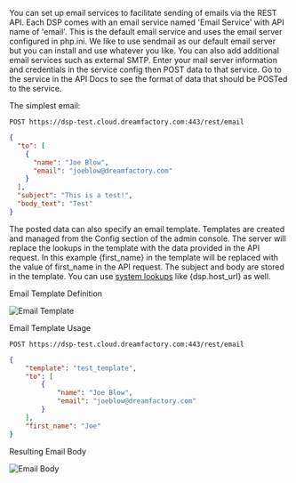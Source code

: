 You can set up email services to facilitate sending of emails via the REST API.  Each DSP comes with an email service named 'Email Service' with API name of 'email'. This is the default email service and uses the email server configured in php.ini. We like to use sendmail as our default email server but you can install and use whatever you like. You can also add additional email services such as external SMTP.  Enter your mail server information and credentials in the service config then POST data to that service. Go to the service in the API Docs to see the format of data that should be POSTed to the service.

The simplest email:

`POST https://dsp-test.cloud.dreamfactory.com:443/rest/email`

```json
{
  "to": [
    {
      "name": "Joe Blow",
      "email": "joeblow@dreamfactory.com"
    }
  ],
  "subject": "This is a test!",
  "body_text": "Test"
}
```

The posted data can also specify an email template. Templates are created and managed from the Config section of the admin console. The server will replace the lookups in the template with the data provided in the API request. In this example {first_name} in the template will be replaced with the value of first_name in the API request. The subject and body are stored in the template. You can use [system lookups](Lookups-and-System-Variables) like {dsp.host_url} as well.

Email Template Definition

![Email Template](http://www.dreamfactory.net/dsp/images/11.png)

Email Template Usage

`POST https://dsp-test.cloud.dreamfactory.com:443/rest/email`

```json
{
    "template": "test_template",
    "to": [
        {
            "name": "Joe Blow",
            "email": "joeblow@dreamfactory.com"
        }
    ],
    "first_name": "Joe"
}
```

Resulting Email Body

![Email Body](http://www.dreamfactory.net/dsp/images/12.png)
